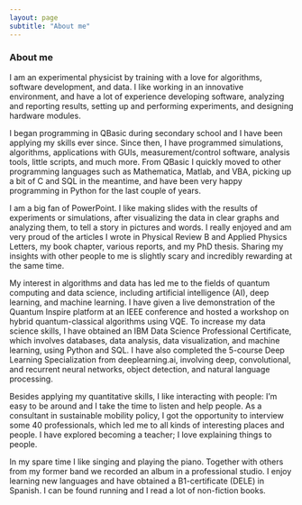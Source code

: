 ```yaml
---
layout: page
subtitle: "About me"
---
```


### About me

I am an experimental physicist by training with a love for algorithms, software development, and data. I like working in an innovative environment, and have a lot of experience developing software, analyzing and reporting results, setting up and performing experiments, and designing hardware modules.

I began programming in QBasic during secondary school and I have been applying my skills ever since. Since then, I have programmed simulations, algorithms, applications with GUIs, measurement/control software, analysis tools, little scripts, and much more. From QBasic I quickly moved to other programming languages such as Mathematica, Matlab, and VBA, picking up a bit of C and SQL in the meantime, and have been very happy programming in Python for the last couple of years.

I am a big fan of PowerPoint. I like making slides with the results of experiments or simulations, after visualizing the data in clear graphs and analyzing them, to tell a story in pictures and words. I really enjoyed and am very proud of the articles I wrote in Physical Review B and Applied Physics Letters, my book chapter, various reports, and my PhD thesis. Sharing my insights with other people to me is slightly scary and incredibly rewarding at the same time.

My interest in algorithms and data has led me to the fields of quantum computing and data science, including artificial intelligence (AI), deep learning, and machine learning. I have given a live demonstration of the Quantum Inspire platform at an IEEE conference and hosted a workshop on hybrid quantum-classical algorithms using VQE. To increase my data science skills, I have obtained an IBM Data Science Professional Certificate, which involves databases, data analysis, data visualization, and machine learning, using Python and SQL. I have also completed the 5-course Deep Learning Specialization from deeplearning.ai, involving deep, convolutional, and recurrent neural networks, object detection, and natural language processing.

Besides applying my quantitative skills, I like interacting with people: I’m easy to be around and I take the time to listen and help people. As a consultant in sustainable mobility policy, I got the opportunity to interview some 40 professionals, which led me to all kinds of interesting places and people. I have explored becoming a teacher; I love explaining things to people.

In my spare time I like singing and playing the piano. Together with others from my former band we recorded an album in a professional studio. I enjoy learning new languages and have obtained a B1-certificate (DELE) in Spanish. I can be found running and I read a lot of non-fiction books.